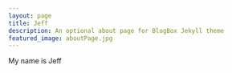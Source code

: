 ```yaml
---
layout: page
title: Jeff
description: An optional about page for BlogBox Jekyll theme
featured_image: aboutPage.jpg
---
```

My name is Jeff 
